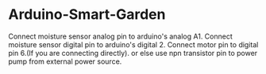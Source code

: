 # Arduino-Smart-Garden

Connect moisture sensor analog pin to arduino's analog A1.
Connect moisture sensor digital pin to arduino's digital 2.
Connect motor pin to digital pin 6.(If you are connecting directly).
or else use npn transistor pin to power pump from external power source.
